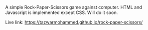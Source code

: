 A simple Rock-Paper-Scissors game against computer. HTML and Javascript is implemented except CSS. Will do it soon.

Live link: https://tazwarmohammed.github.io/rock-paper-scissors/